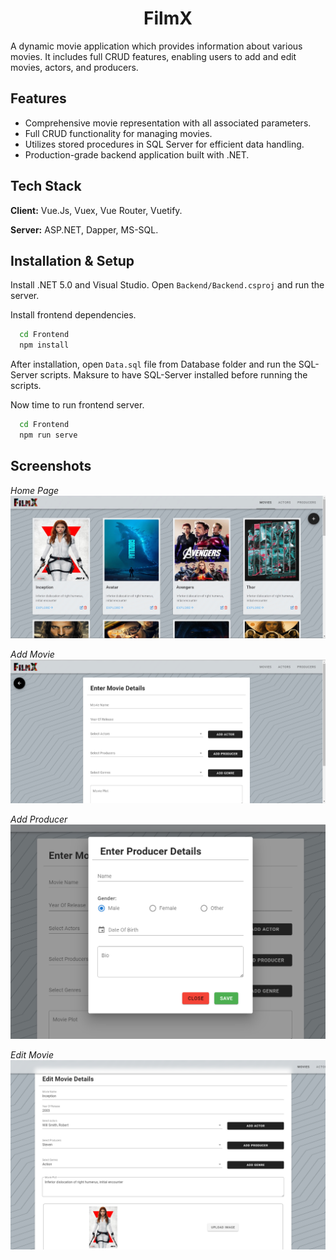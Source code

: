<div align="center">
   <h1>FilmX</h1>
</div>

A dynamic movie application which provides information about various movies. It includes full CRUD features, enabling users to add and edit movies, actors, and producers.

## Features

- Comprehensive movie representation with all associated parameters.
- Full CRUD functionality for managing movies.
- Utilizes stored procedures in SQL Server for efficient data handling.
- Production-grade backend application built with .NET.


## Tech Stack

**Client:** Vue.Js, Vuex, Vue Router, Vuetify.

**Server:** ASP.NET, Dapper, MS-SQL.


## Installation & Setup

Install .NET 5.0 and Visual Studio. Open `Backend/Backend.csproj` and run the server.

Install frontend dependencies.

```bash
  cd Frontend
  npm install
```

After installation, open `Data.sql` file from Database folder and run the SQL-Server scripts. Maksure to have SQL-Server installed before running the scripts.

Now time to run frontend server.

```bash
  cd Frontend
  npm run serve
```

## Screenshots

*Home Page*
<img alt="Logo" src="https://github.com/adarsh-VA/FilmX/blob/main/Screenshots/homePage.jpg" />

*Add Movie*
<img alt="Logo" src="https://github.com/adarsh-VA/FilmX/blob/main/Screenshots/addMovie.png" />

*Add Producer*
<img alt="Logo" src="https://github.com/adarsh-VA/FilmX/blob/main/Screenshots/addProducer.png" />

*Edit Movie*
<img alt="Logo" src="https://github.com/adarsh-VA/FilmX/blob/main/Screenshots/editMovie.png" />
